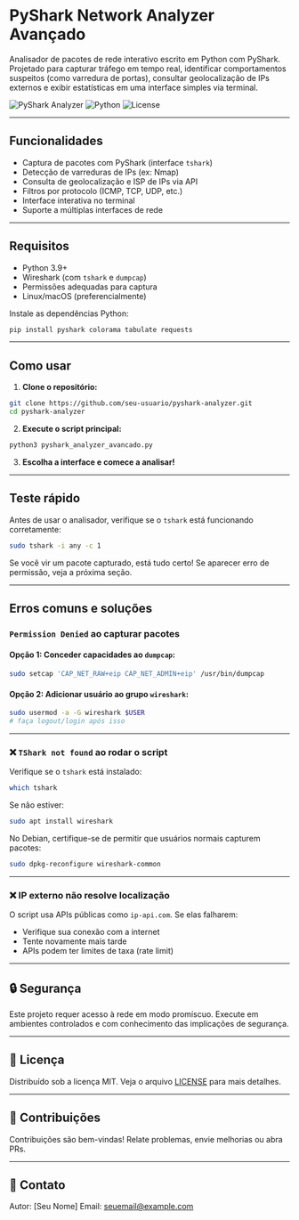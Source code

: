 # PyShark Network Analyzer Avançado

Analisador de pacotes de rede interativo escrito em Python com PyShark.  
Projetado para capturar tráfego em tempo real, identificar comportamentos suspeitos (como varredura de portas), consultar geolocalização de IPs externos e exibir estatísticas em uma interface simples via terminal.

![PyShark Analyzer](https://img.shields.io/badge/status-em%20desenvolvimento-blue) ![Python](https://img.shields.io/badge/python-3.9%2B-green) ![License](https://img.shields.io/badge/license-MIT-lightgrey)

---

## Funcionalidades

- Captura de pacotes com PyShark (interface `tshark`)
- Detecção de varreduras de IPs (ex: Nmap)
- Consulta de geolocalização e ISP de IPs via API
- Filtros por protocolo (ICMP, TCP, UDP, etc.)
- Interface interativa no terminal
- Suporte a múltiplas interfaces de rede

---

## Requisitos

- Python 3.9+
- Wireshark (com `tshark` e `dumpcap`)
- Permissões adequadas para captura
- Linux/macOS (preferencialmente)

Instale as dependências Python:

```bash
pip install pyshark colorama tabulate requests
````

---

## Como usar

1. **Clone o repositório:**

```bash
git clone https://github.com/seu-usuario/pyshark-analyzer.git
cd pyshark-analyzer
```

2. **Execute o script principal:**

```bash
python3 pyshark_analyzer_avancado.py
```

3. **Escolha a interface e comece a analisar!**

---

## Teste rápido

Antes de usar o analisador, verifique se o `tshark` está funcionando corretamente:

```bash
sudo tshark -i any -c 1
```

Se você vir um pacote capturado, está tudo certo! Se aparecer erro de permissão, veja a próxima seção.

---

## Erros comuns e soluções

### `Permission Denied` ao capturar pacotes

#### Opção 1: Conceder capacidades ao `dumpcap`:

```bash
sudo setcap 'CAP_NET_RAW+eip CAP_NET_ADMIN+eip' /usr/bin/dumpcap
```

#### Opção 2: Adicionar usuário ao grupo `wireshark`:

```bash
sudo usermod -a -G wireshark $USER
# faça logout/login após isso
```

---

### ❌ `TShark not found` ao rodar o script

Verifique se o `tshark` está instalado:

```bash
which tshark
```

Se não estiver:

```bash
sudo apt install wireshark
```

No Debian, certifique-se de permitir que usuários normais capturem pacotes:

```bash
sudo dpkg-reconfigure wireshark-common
```

---

### ❌ IP externo não resolve localização

O script usa APIs públicas como `ip-api.com`. Se elas falharem:

* Verifique sua conexão com a internet
* Tente novamente mais tarde
* APIs podem ter limites de taxa (rate limit)

---

## 🔒 Segurança

Este projeto requer acesso à rede em modo promíscuo. Execute em ambientes controlados e com conhecimento das implicações de segurança.

---

## 📜 Licença

Distribuído sob a licença MIT. Veja o arquivo [LICENSE](LICENSE) para mais detalhes.

---

## 🤝 Contribuições

Contribuições são bem-vindas! Relate problemas, envie melhorias ou abra PRs.

---

## 📧 Contato

Autor: \[Seu Nome]
Email: [seuemail@example.com](mailto:seuemail@example.com)

